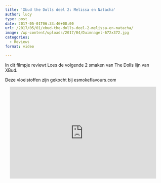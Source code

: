 ```yaml
---
title: 'Xbud the Dolls deel 2: Melissa en Natacha'
author: lucy
type: post
date: 2017-05-01T06:33:46+00:00
url: /2017/05/01/xbud-the-dolls-deel-2-melissa-en-natacha/
image: /wp-content/uploads/2017/04/Duimnagel-672x372.jpg
categories:
  - Reviews
format: video

---
```

In dit filmpje reviewt Loes de volgende 2 smaken van The Dolls lijn van XBud.
  
Deze vloeistoffen zijn gekocht bij esmokeflavours.com

<span class="embed-youtube" style="text-align:center; display: block;"><iframe class='youtube-player' type='text/html' width='474' height='297' src='https://www.youtube.com/embed/NvG3HOr8h7w?version=3&#038;rel=1&#038;fs=1&#038;autohide=2&#038;showsearch=0&#038;showinfo=1&#038;iv_load_policy=1&#038;wmode=transparent' allowfullscreen='true' style='border:0;'></iframe></span>

&nbsp;